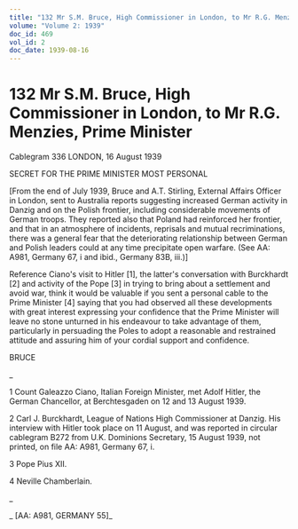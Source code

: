 ```yaml
---
title: "132 Mr S.M. Bruce, High Commissioner in London, to Mr R.G. Menzies, Prime Minister"
volume: "Volume 2: 1939"
doc_id: 469
vol_id: 2
doc_date: 1939-08-16
---
```


# 132 Mr S.M. Bruce, High Commissioner in London, to Mr R.G. Menzies, Prime Minister

Cablegram 336 LONDON, 16 August 1939

SECRET FOR THE PRIME MINISTER MOST PERSONAL

[From the end of July 1939, Bruce and A.T. Stirling, External Affairs Officer in London, sent to Australia reports suggesting increased German activity in Danzig and on the Polish frontier, including considerable movements of German troops. They reported also that Poland had reinforced her frontier, and that in an atmosphere of incidents, reprisals and mutual recriminations, there was a general fear that the deteriorating relationship between German and Polish leaders could at any time precipitate open warfare. (See AA: A981, Germany 67, i and ibid., Germany 83B, iii.)]

Reference Ciano's visit to Hitler [1], the latter's conversation with Burckhardt [2] and activity of the Pope [3] in trying to bring about a settlement and avoid war, think it would be valuable if you sent a personal cable to the Prime Minister [4] saying that you had observed all these developments with great interest expressing your confidence that the Prime Minister will leave no stone unturned in his endeavour to take advantage of them, particularly in persuading the Poles to adopt a reasonable and restrained attitude and assuring him of your cordial support and confidence.

BRUCE

_

1 Count Galeazzo Ciano, Italian Foreign Minister, met Adolf Hitler, the German Chancellor, at Berchtesgaden on 12 and 13 August 1939.

2 Carl J. Burckhardt, League of Nations High Commissioner at Danzig. His interview with Hitler took place on 11 August, and was reported in circular cablegram B272 from U.K. Dominions Secretary, 15 August 1939, not printed, on file AA: A981, Germany 67, i.

3 Pope Pius XII.

4 Neville Chamberlain.

_

_ [AA: A981, GERMANY 55]_
